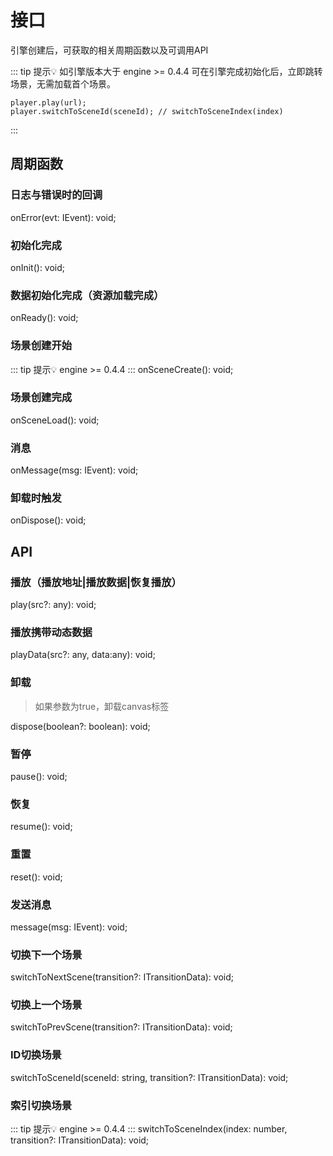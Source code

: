 # 接口

引擎创建后，可获取的相关周期函数以及可调用API

::: tip 提示💡
如引擎版本大于 engine >= 0.4.4 可在引擎完成初始化后，立即跳转场景，无需加载首个场景。
```
player.play(url);
player.switchToSceneId(sceneId); // switchToSceneIndex(index)
```
:::

## 周期函数

### 日志与错误时的回调
onError(evt: IEvent): void;

### 初始化完成
onInit(): void;

### 数据初始化完成（资源加载完成）
onReady(): void;

### 场景创建开始
::: tip 提示💡
engine >= 0.4.4
:::
onSceneCreate(): void;


### 场景创建完成
onSceneLoad(): void;

### 消息
onMessage(msg: IEvent): void;

### 卸载时触发
onDispose(): void;

## API

### 播放（播放地址|播放数据|恢复播放）
play(src?: any): void;

### 播放携带动态数据
playData(src?: any, data:any): void;

### 卸载

> 如果参数为true，卸载canvas标签

dispose(boolean?: boolean): void;

### 暂停
pause(): void;

### 恢复
resume(): void;

### 重置
reset(): void;

### 发送消息
message(msg: IEvent): void;

### 切换下一个场景
switchToNextScene(transition?: ITransitionData): void;

### 切换上一个场景
switchToPrevScene(transition?: ITransitionData): void;

### ID切换场景
switchToSceneId(sceneId: string, transition?: ITransitionData): void;

### 索引切换场景
::: tip 提示💡
engine >= 0.4.4
:::
switchToSceneIndex(index: number, transition?: ITransitionData): void;
